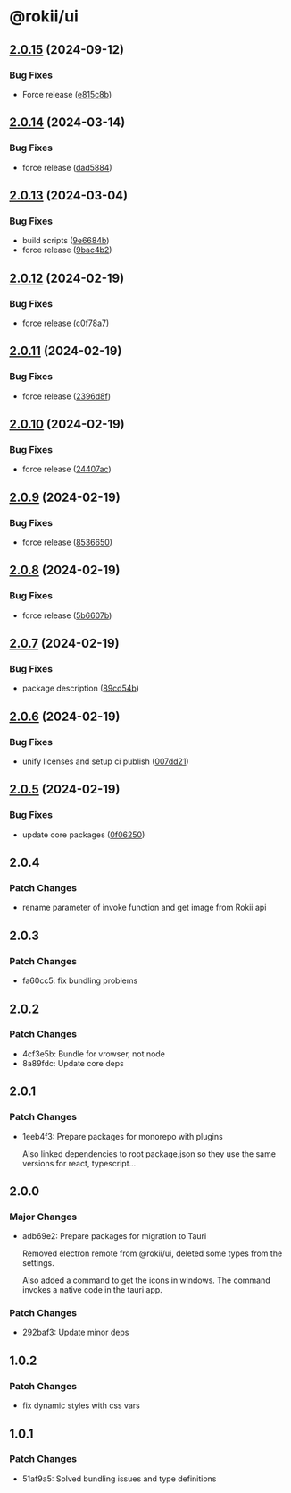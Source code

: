 # @rokii/ui

## [2.0.15](https://github.com/RokiiApp/app/compare/ui-v2.0.14...ui-v2.0.15) (2024-09-12)


### Bug Fixes

* Force release ([e815c8b](https://github.com/RokiiApp/app/commit/e815c8bf6d7b72d6e4791d4760b3d70eb6cadbed))

## [2.0.14](https://github.com/RokiiApp/app/compare/ui-v2.0.13...ui-v2.0.14) (2024-03-14)


### Bug Fixes

* force release ([dad5884](https://github.com/RokiiApp/app/commit/dad5884f88c335bc2581893c2790f572b75b0a73))

## [2.0.13](https://github.com/RokiiApp/app/compare/ui-v2.0.12...ui-v2.0.13) (2024-03-04)


### Bug Fixes

* build scripts ([9e6684b](https://github.com/RokiiApp/app/commit/9e6684b76b44ce548e9c766e96e4f840846a151c))
* force release ([9bac4b2](https://github.com/RokiiApp/app/commit/9bac4b2e4184a9ff5b809ed1de8a3f300868e9bc))

## [2.0.12](https://github.com/RokiiApp/app/compare/ui-v2.0.11...ui-v2.0.12) (2024-02-19)


### Bug Fixes

* force release ([c0f78a7](https://github.com/RokiiApp/app/commit/c0f78a7ebd0cf6b37da2dfc47321231446ae7dde))

## [2.0.11](https://github.com/RokiiApp/app/compare/ui-v2.0.10...ui-v2.0.11) (2024-02-19)


### Bug Fixes

* force release ([2396d8f](https://github.com/RokiiApp/app/commit/2396d8f1a3f5dba2eff5929fc71cac2940eaf8a0))

## [2.0.10](https://github.com/RokiiApp/app/compare/ui-v2.0.9...ui-v2.0.10) (2024-02-19)


### Bug Fixes

* force release ([24407ac](https://github.com/RokiiApp/app/commit/24407ac90d42d775cd720c2fa539a24da0b54acf))

## [2.0.9](https://github.com/RokiiApp/app/compare/ui-v2.0.8...ui-v2.0.9) (2024-02-19)


### Bug Fixes

* force release ([8536650](https://github.com/RokiiApp/app/commit/85366504572a6193993f1d265936168a6868e5d0))

## [2.0.8](https://github.com/RokiiApp/app/compare/ui-v2.0.7...ui-v2.0.8) (2024-02-19)


### Bug Fixes

* force release ([5b6607b](https://github.com/RokiiApp/app/commit/5b6607b697700de5f557c7955bd0c6887969a1eb))

## [2.0.7](https://github.com/RokiiApp/app/compare/ui-v2.0.6...ui-v2.0.7) (2024-02-19)


### Bug Fixes

* package description ([89cd54b](https://github.com/RokiiApp/app/commit/89cd54bf32f21ad4821f1b945b177786b3d94d67))

## [2.0.6](https://github.com/RokiiApp/app/compare/ui-v2.0.5...ui-v2.0.6) (2024-02-19)


### Bug Fixes

* unify licenses and setup ci publish ([007dd21](https://github.com/RokiiApp/app/commit/007dd21d0d927ed2287c11de42eb87e73f96fecc))

## [2.0.5](https://github.com/RokiiApp/app/compare/ui-v2.0.4...ui-v2.0.5) (2024-02-19)


### Bug Fixes

* update core packages ([0f06250](https://github.com/RokiiApp/app/commit/0f06250c60db08cb6a73c1e88871a187f2310fdc))

## 2.0.4

### Patch Changes

- rename parameter of invoke function and get image from Rokii api

## 2.0.3

### Patch Changes

- fa60cc5: fix bundling problems

## 2.0.2

### Patch Changes

- 4cf3e5b: Bundle for vrowser, not node
- 8a89fdc: Update core deps

## 2.0.1

### Patch Changes

- 1eeb4f3: Prepare packages for monorepo with plugins

  Also linked dependencies to root package.json so they use the same versions for react, typescript...

## 2.0.0

### Major Changes

- adb69e2: Prepare packages for migration to Tauri

  Removed electron remote from @rokii/ui, deleted some types from the settings.

  Also added a command to get the icons in windows. The command invokes a native code in the tauri app.

### Patch Changes

- 292baf3: Update minor deps

## 1.0.2

### Patch Changes

- fix dynamic styles with css vars

## 1.0.1

### Patch Changes

- 51af9a5: Solved bundling issues and type definitions
